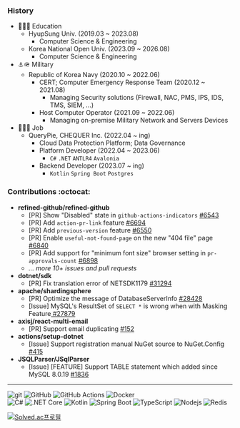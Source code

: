 
### History
- 🏫🧑‍🎓 Education
  - HyupSung Univ. (2019.03 ~ 2023.08)
    -  Computer Science & Engineering
  - Korea National Open Univ. (2023.09 ~ 2026.08)
    -  Computer Science & Engineering
- ⚓️🪖 Military
  - Republic of Korea Navy (2020.10 ~ 2022.06)
    - CERT; Computer Emergency Response Team (2020.12 ~ 2021.08)
      - Managing Security solutions (Firewall, NAC, PMS, IPS, IDS, TMS, SIEM, ...)
    - Host Computer Operator (2021.09 ~ 2022.06)
      - Managing on-premise Military Network and Servers Devices
- 🏢🧑‍💻 Job
  - QueryPie, CHEQUER Inc. (2022.04 ~ ing)
    - Cloud Data Protection Platform; Data Governance
    - Platform Developer (2022.04 ~ 2023.06)
      - `C#` `.NET` `ANTLR4` `Avalonia`
    - Backend Developer (2023.07 ~ ing)
      - `Kotlin` `Spring Boot` `Postgres`

### Contributions :octocat:
- **refined-github/refined-github**
  - [PR] Show "Disabled" state in `github-actions-indicators` [#6543](https://github.com/refined-github/refined-github/pull/6543)
  - [PR] Add `action-pr-link` feature [#6694](https://github.com/refined-github/refined-github/pull/6694)
  - [PR] Add `previous-version` feature [#6550](https://github.com/refined-github/refined-github/pull/6550)
  - [PR] Enable `useful-not-found-page` on the new "404 file" page [#6840](https://github.com/refined-github/refined-github/pull/6840)
  - [PR] Add support for "minimum font size" browser setting in `pr-approvals-count` [#6898](https://github.com/refined-github/refined-github/pull/6898)
  - _... more 10+ issues and pull requests_
- **dotnet/sdk**
  - [PR] Fix translation error of NETSDK1179 [#31294](https://github.com/dotnet/sdk/pull/31294)
- **apache/shardingsphere**
  - [PR] Optimize the message of DatabaseServerInfo [#28428](https://github.com/apache/shardingsphere/pull/28428)
  - [Issue] MySQL's ResultSet of `SELECT *` is wrong when with Masking Feature[ #27879](https://github.com/apache/shardingsphere/issues/27879)
- **axisj/react-multi-email**
  - [PR] Support email duplicating [#152](https://github.com/axisj/react-multi-email/pull/152)
- **actions/setup-dotnet**
  - [Issue] Support registration manual NuGet source to NuGet.Config [#415](https://github.com/actions/setup-dotnet/issues/415)
- **JSQLParser/JSqlParser**
  - [Issue] [FEATURE] Support TABLE statement which added since MySQL 8.0.19 [#1836](https://github.com/JSQLParser/JSqlParser/issues/1836)
---
![git](https://img.shields.io/badge/git-f03c2d?logo=git&logoColor=white&style=flat)
![GitHub](https://img.shields.io/badge/GitHub-242938?logo=github&logoColor=white&style=flat)
![GitHub Actions](https://img.shields.io/badge/GitHub%20Actions-242938?logo=github-actions&logoColor=2188ff&style=flat)
![Docker](https://img.shields.io/badge/Docker-2496ed?logo=docker&logoColor=white&style=flat)
<br>
![C#](https://img.shields.io/badge/C%23-239120?&logo=c-sharp&logoColor=white)
![.NET Core](https://img.shields.io/badge/-.NET%20Core-512BD4?logo=dotnet&logoColor=white&style=flat)
![Kotlin](https://img.shields.io/badge/Kotlin-7F52FF?logo=kotlin&logoColor=white&style=flat)
![Spring Boot](https://img.shields.io/badge/SpringBoot-6DB33F?logo=spring-boot&logoColor=white&style=flat)
![TypeScript](https://img.shields.io/badge/TypeScript-0054FF?logo=typescript&logoColor=white&style=flat)
![Nodejs](https://img.shields.io/badge/Node.js-43853d?logo=node.js&logoColor=white&style=flat)
![Redis](https://img.shields.io/badge/Redis-d82b1f?logo=redis&logoColor=white&style=flat)

[![Solved.ac프로필](http://mazassumnida.wtf/api/mini/generate_badge?boj=a1eng0)](https://solved.ac/a1eng0)


